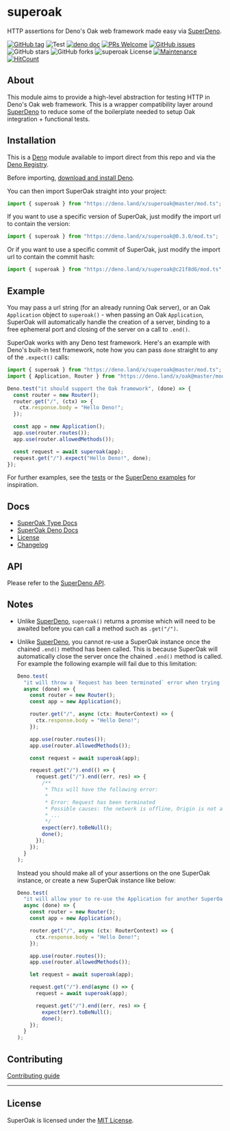 # superoak

HTTP assertions for Deno's Oak web framework made easy via [SuperDeno](https://github.com/asos-craigmorten/superdeno).

[![GitHub tag](https://img.shields.io/github/tag/asos-craigmorten/superoak)](https://github.com/asos-craigmorten/superoak/tags/) ![Test](https://github.com/asos-craigmorten/superoak/workflows/Test/badge.svg) [![deno doc](https://doc.deno.land/badge.svg)](https://doc.deno.land/https/deno.land/x/superoak/mod.ts) [![PRs Welcome](https://img.shields.io/badge/PRs-welcome-brightgreen.svg)](http://makeapullrequest.com) [![GitHub issues](https://img.shields.io/github/issues/asos-craigmorten/superoak)](https://img.shields.io/github/issues/asos-craigmorten/superoak)
![GitHub stars](https://img.shields.io/github/stars/asos-craigmorten/superoak) ![GitHub forks](https://img.shields.io/github/forks/asos-craigmorten/superoak) ![superoak License](https://img.shields.io/github/license/asos-craigmorten/superoak) [![Maintenance](https://img.shields.io/badge/Maintained%3F-yes-green.svg)](https://GitHub.com/asos-craigmorten/superoak/graphs/commit-activity) [![HitCount](http://hits.dwyl.com/asos-craigmorten/superoak.svg)](http://hits.dwyl.com/asos-craigmorten/superoak)

## About

This module aims to provide a high-level abstraction for testing HTTP in Deno's Oak web framework. This is a wrapper compatibility layer around [SuperDeno](https://github.com/asos-craigmorten/superdeno) to reduce some of the boilerplate needed to setup Oak integration + functional tests.

## Installation

This is a [Deno](https://deno.land/) module available to import direct from this repo and via the [Deno Registry](https://deno.land/x).

Before importing, [download and install Deno](https://deno.land/#installation).

You can then import SuperOak straight into your project:

```ts
import { superoak } from "https://deno.land/x/superoak@master/mod.ts";
```

If you want to use a specific version of SuperOak, just modify the import url to contain the version:

```ts
import { superoak } from "https://deno.land/x/superoak@0.3.0/mod.ts";
```

Or if you want to use a specific commit of SuperOak, just modify the import url to contain the commit hash:

```ts
import { superoak } from "https://deno.land/x/superoak@c21f8d6/mod.ts";
```

## Example

You may pass a url string (for an already running Oak server), or an Oak `Application` object to `superoak()` - when passing an Oak `Application`, SuperOak will automatically handle the creation of a server, binding to a free ephemeral port and closing of the server on a call to `.end()`.

SuperOak works with any Deno test framework. Here's an example with Deno's built-in test framework, note how you can pass `done` straight to any of the `.expect()` calls:

```ts
import { superoak } from "https://deno.land/x/superoak@master/mod.ts";
import { Application, Router } from "https://deno.land/x/oak@master/mod.ts";

Deno.test("it should support the Oak framework", (done) => {
  const router = new Router();
  router.get("/", (ctx) => {
    ctx.response.body = "Hello Deno!";
  });

  const app = new Application();
  app.use(router.routes());
  app.use(router.allowedMethods());

  const request = await superoak(app);
  request.get("/").expect("Hello Deno!", done);
});
```

For further examples, see the [tests](./test/superoak.test.ts) or the [SuperDeno examples](https://github.com/asos-craigmorten/superdeno#example) for inspiration.

## Docs

- [SuperOak Type Docs](https://asos-craigmorten.github.io/superoak/)
- [SuperOak Deno Docs](https://doc.deno.land/https/deno.land/x/superoak/mod.ts)
- [License](https://github.com/asos-craigmorten/superoak/blob/master/LICENSE.md)
- [Changelog](https://github.com/asos-craigmorten/superoak/blob/master/.github/CHANGELOG.md)

## API

Please refer to the [SuperDeno API](https://github.com/asos-craigmorten/superdeno#api).

## Notes

- Unlike [SuperDeno](https://github.com/asos-craigmorten/superdeno), `superoak()` returns a promise which will need to be awaited before you can call a method such as `.get("/")`.
- Unlike [SuperDeno](https://github.com/asos-craigmorten/superdeno), you cannot re-use a SuperOak instance once the chained `.end()` method has been called. This is because SuperOak will automatically close the server once the chained `.end()` method is called. For example the following example will fail due to this limitation:

  ```ts
  Deno.test(
    "it will throw a `Request has been terminated` error when trying to use an ended SuperOak object",
    async (done) => {
      const router = new Router();
      const app = new Application();

      router.get("/", async (ctx: RouterContext) => {
        ctx.response.body = "Hello Deno!";
      });

      app.use(router.routes());
      app.use(router.allowedMethods());

      const request = await superoak(app);

      request.get("/").end(() => {
        request.get("/").end((err, res) => {
          /**
           * This will have the following error:
           *
           * Error: Request has been terminated
           * Possible causes: the network is offline, Origin is not allowed by Access-Control-Allow-Origin, the page is being unloaded, etc.
           * ...
           */
          expect(err).toBeNull();
          done();
        });
      });
    }
  );
  ```

  Instead you should make all of your assertions on the one SuperOak instance, or create a new SuperOak instance like below:

  ```ts
  Deno.test(
    "it will allow your to re-use the Application for another SuperOak instance",
    async (done) => {
      const router = new Router();
      const app = new Application();

      router.get("/", async (ctx: RouterContext) => {
        ctx.response.body = "Hello Deno!";
      });

      app.use(router.routes());
      app.use(router.allowedMethods());

      let request = await superoak(app);

      request.get("/").end(async () => {
        request = await superoak(app);

        request.get("/").end((err, res) => {
          expect(err).toBeNull();
          done();
      });
    }
  );
  ```

## Contributing

[Contributing guide](https://github.com/asos-craigmorten/superoak/blob/master/.github/CONTRIBUTING.md)

---

## License

SuperOak is licensed under the [MIT License](./LICENSE.md).
